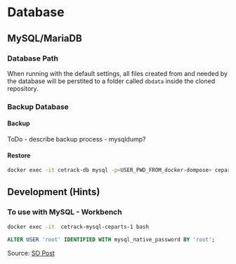# Database

## MySQL/MariaDB

### Database Path

When running with the default settings, all files created from and needed by the database will be perstited to a folder called `dbdata` inside the cloned repository.

### Backup Database

#### Backup

ToDo - describe backup process - mysqldump?

#### Restore

```bash
docker exec -it cetrack-db mysql -p<USER_PWD_FROM_docker-dompose> ceparts < path-to-file.sql
```

## Development (Hints)

### To use with MySQL - Workbench

```bash
docker exec -it  cetrack-mysql-ceparts-1 bash
```

```sql
ALTER USER 'root' IDENTIFIED WITH mysql_native_password BY 'root';
```

Source: [SO Post](https://stackoverflow.com/a/50130875/2664521)
